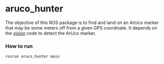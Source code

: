# aruco_hunter
The objective of this ROS package is to find and land on an ArUco marker that may be some meters off from a given GPS coordinate. It depends on the [vision](/vision) code to detect the ArUco marker.


### How to run

```
rosrun aruco_hunter main
```
